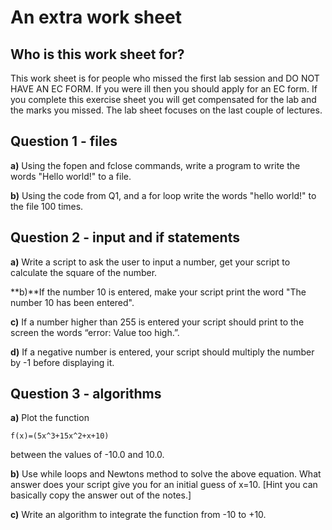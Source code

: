 An extra work sheet
===================

Who is this work sheet for?
---------------------------
This work sheet is for people who missed the first lab session and DO NOT HAVE AN EC FORM.  If you were ill then you should apply for an EC form.  If you complete this exercise sheet you will get compensated for the lab and the marks you missed.  The lab sheet focuses on the last couple of lectures.

Question 1 - files
------------------
**a)** Using the fopen and fclose commands, write a program to write the words "Hello world!" to a file.

**b)** Using the code from Q1, and a for loop write the words "hello world!" to the file 100 times.

Question 2 - input and if statements
------------------------------------

**a)** Write a script to ask the user to input a number, get your script to calculate the square of the number.

**b)**If the number 10 is entered, make your script print the word "The number 10 has been entered".

**c)** If a number higher than 255 is entered your script should print to the screen the words “error: Value too high.”.

**d)** If a negative number is entered, your script should multiply the number by -1 before displaying it.

Question 3 - algorithms
-----------------------

**a)** Plot the function
~~~~
f(x)=(5x^3+15x^2+x+10)
~~~~
between the values of -10.0 and 10.0.

**b)** Use while loops and Newtons method to solve the above equation.  What answer does your script give you for an initial guess of x=10. [Hint you can basically copy the answer out of the notes.]

**c)**  Write an algorithm to integrate the function from -10 to +10.

